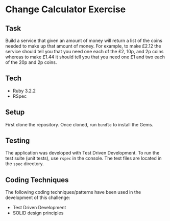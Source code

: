 # Change Calculator Exercise

## Task

Build a service that given an amount of money will return a list of the coins needed to make up that amount of money. For example, to make £2.12 the service should tell you that you need one each of the £2, 10p, and 2p coins whereas to make £1.44 it should tell you that you need one £1 and two each of the 20p and 2p coins.

## Tech

- Ruby 3.2.2
- RSpec

## Setup

First clone the repository. Once cloned, run `bundle` to install the Gems.

## Testing

The application was developed with Test Driven Development. To run the test suite (unit tests), use `rspec` in the console. The test files are located in the `spec` directory.

## Coding Techniques
The following coding techniques/patterns have been used in the development of this challenge:
- Test Driven Development
- SOLID design principles
